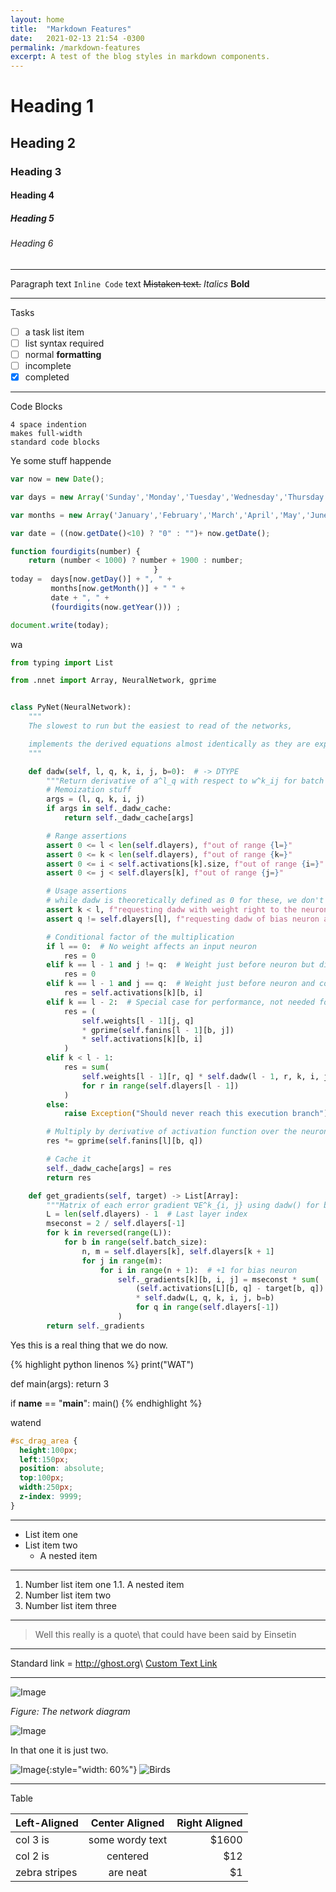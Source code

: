 ```yaml
---
layout: home
title:  "Markdown Features"
date:   2021-02-13 21:54 -0300
permalink: /markdown-features
excerpt: A test of the blog styles in markdown components.
---
```


# Heading 1
## Heading 2
### Heading 3
#### Heading 4
##### Heading 5
###### Heading 6

---

Paragraph
text `Inline Code` text
~~Mistaken text.~~
*Italics*
**Bold**

---

Tasks
- [ ] a task list item
- [ ] list syntax required
- [ ] normal **formatting**
- [ ] incomplete
- [x] completed

---

Code Blocks

    4 space indention
    makes full-width
    standard code blocks

Ye some stuff happende

```js
var now = new Date();

var days = new Array('Sunday','Monday','Tuesday','Wednesday','Thursday','Friday','Saturday');

var months = new Array('January','February','March','April','May','June','July','August','September','October','November','December');

var date = ((now.getDate()<10) ? "0" : "")+ now.getDate();

function fourdigits(number)	{
	return (number < 1000) ? number + 1900 : number;
								}
today =  days[now.getDay()] + ", " +
         months[now.getMonth()] + " " +
         date + ", " +
         (fourdigits(now.getYear())) ;

document.write(today);
```

wa

```python
from typing import List

from .nnet import Array, NeuralNetwork, gprime


class PyNet(NeuralNetwork):
    """
    The slowest to run but the easiest to read of the networks,

    implements the derived equations almost identically as they are expressed.
    """

    def dadw(self, l, q, k, i, j, b=0):  # -> DTYPE
        """Return derivative of a^l_q with respect to w^k_ij for batch sample b."""
        # Memoization stuff
        args = (l, q, k, i, j)
        if args in self._dadw_cache:
            return self._dadw_cache[args]

        # Range assertions
        assert 0 <= l < len(self.dlayers), f"out of range {l=}"
        assert 0 <= k < len(self.dlayers), f"out of range {k=}"
        assert 0 <= i < self.activations[k].size, f"out of range {i=}"
        assert 0 <= j < self.dlayers[k], f"out of range {j=}"

        # Usage assertions
        # while dadw is theoretically defined as 0 for these, we don't want them to run
        assert k < l, f"requesting dadw with weight right to the neuron {k=} >= {l=}"
        assert q != self.dlayers[l], f"requesting dadw of bias neuron a^{l=}_{q=}"

        # Conditional factor of the multiplication
        if l == 0:  # No weight affects an input neuron
            res = 0
        elif k == l - 1 and j != q:  # Weight just before neuron but disconnected
            res = 0
        elif k == l - 1 and j == q:  # Weight just before neuron and connected
            res = self.activations[k][b, i]
        elif k == l - 2:  # Special case for performance, not needed for correctness
            res = (
                self.weights[l - 1][j, q]
                * gprime(self.fanins[l - 1][b, j])
                * self.activations[k][b, i]
            )
        elif k < l - 1:
            res = sum(
                self.weights[l - 1][r, q] * self.dadw(l - 1, r, k, i, j)
                for r in range(self.dlayers[l - 1])
            )
        else:
            raise Exception("Should never reach this execution branch")

        # Multiply by derivative of activation function over the neuron's weighted sum
        res *= gprime(self.fanins[l][b, q])

        # Cache it
        self._dadw_cache[args] = res
        return res

    def get_gradients(self, target) -> List[Array]:
        """Matrix of each error gradient ∇E^k_{i, j} using dadw() for batch sample b."""
        L = len(self.dlayers) - 1  # Last layer index
        mseconst = 2 / self.dlayers[-1]
        for k in reversed(range(L)):
            for b in range(self.batch_size):
                n, m = self.dlayers[k], self.dlayers[k + 1]
                for j in range(m):
                    for i in range(n + 1):  # +1 for bias neuron
                        self._gradients[k][b, i, j] = mseconst * sum(
                            (self.activations[L][b, q] - target[b, q])
                            * self.dadw(L, q, k, i, j, b=b)
                            for q in range(self.dlayers[-1])
                        )
        return self._gradients
```

Yes this is a real thing that we do now.

{% highlight python linenos %}
print("WAT")

def main(args):
  return 3

if __name__ == "__main__":
  main()
{% endhighlight %}

watend

```css
#sc_drag_area {
  height:100px;
  left:150px;
  position: absolute;
  top:100px;
  width:250px;
  z-index: 9999;
}
```

---

* List item one
* List item two
    * A nested item

---

1. Number list item one
	1.1. A nested item
2. Number list item two
3. Number list item three

---

> Well this really is a quote\\
> that could have been said by Einsetin

---

Standard link =  <http://ghost.org>\\
[Custom Text Link](http://ghost.org)

---

![Image](https://raw.githubusercontent.com/mateosss/nnet/main/docs/res/network-diagram.svg)

*Figure: The network diagram*

![Image](https://raw.githubusercontent.com/mateosss/nnet/main/docs/res/class_losses_hitrate_en.svg)

In that one it is just two.

![Image](https://raw.githubusercontent.com/mateosss/nnet/main/docs/res/auto_losses_en.svg){:style="width: 60%"}
![Birds](https://www.bing.com/th?id=OHR.BluebirdsEastern_ROW6178802062_1920x1080.jpg&rf=LaDigue_1920x1080.jpg)

---

Table

| **Left-Aligned**  | **Center Aligned**  | **Right Aligned** |
| :------------ |:---------------:| -----:|
| col 3 is      | some wordy text | $1600 |
| col 2 is      | centered        |   $12 |
| zebra stripes | are neat        |    $1 |
